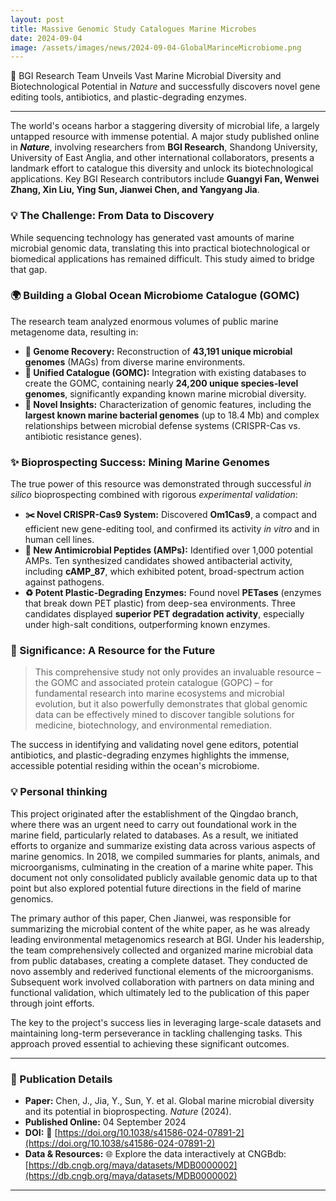 ```yaml
---
layout: post
title: Massive Genomic Study Catalogues Marine Microbes
date: 2024-09-04
image: /assets/images/news/2024-09-04-GlobalMarinceMicrobiome.png
---
```


🌊 BGI Research Team Unveils Vast Marine Microbial Diversity and Biotechnological Potential in *Nature* and successfully discovers novel gene editing tools, antibiotics, and plastic-degrading enzymes.

---


The world's oceans harbor a staggering diversity of microbial life, a largely untapped resource with immense potential. A major study published online in ***Nature***, involving researchers from **BGI Research**, Shandong University, University of East Anglia, and other international collaborators, presents a landmark effort to catalogue this diversity and unlock its biotechnological applications. Key BGI Research contributors include **Guangyi Fan, Wenwei Zhang, Xin Liu, Ying Sun, Jianwei Chen, and Yangyang Jia**.

### 💡 The Challenge: From Data to Discovery

While sequencing technology has generated vast amounts of marine microbial genomic data, translating this into practical biotechnological or biomedical applications has remained difficult. This study aimed to bridge that gap.

### 🌍 Building a Global Ocean Microbiome Catalogue (GOMC)

The research team analyzed enormous volumes of public marine metagenome data, resulting in:

* **🧬 Genome Recovery:** Reconstruction of **43,191 unique microbial genomes** (MAGs) from diverse marine environments.
* **📖 Unified Catalogue (GOMC):** Integration with existing databases to create the GOMC, containing nearly **24,200 unique species-level genomes**, significantly expanding known marine microbial diversity.
* **🦠 Novel Insights:** Characterization of genomic features, including the **largest known marine bacterial genomes** (up to 18.4 Mb) and complex relationships between microbial defense systems (CRISPR-Cas vs. antibiotic resistance genes).

### ✨ Bioprospecting Success: Mining Marine Genomes

The true power of this resource was demonstrated through successful *in silico* bioprospecting combined with rigorous *experimental validation*:

* **✂️ Novel CRISPR-Cas9 System:** Discovered **Om1Cas9**, a compact and efficient new gene-editing tool, and confirmed its activity *in vitro* and in human cell lines.
* **💊 New Antimicrobial Peptides (AMPs):** Identified over 1,000 potential AMPs. Ten synthesized candidates showed antibacterial activity, including **cAMP_87**, which exhibited potent, broad-spectrum action against pathogens.
* **♻️ Potent Plastic-Degrading Enzymes:** Found novel **PETases** (enzymes that break down PET plastic) from deep-sea environments. Three candidates displayed **superior PET degradation activity**, especially under high-salt conditions, outperforming known enzymes.

### 🚀 Significance: A Resource for the Future

> This comprehensive study not only provides an invaluable resource – the GOMC and associated protein catalogue (GOPC) – for fundamental research into marine ecosystems and microbial evolution, but it also powerfully demonstrates that global genomic data can be effectively mined to discover tangible solutions for medicine, biotechnology, and environmental remediation.

The success in identifying and validating novel gene editors, potential antibiotics, and plastic-degrading enzymes highlights the immense, accessible potential residing within the ocean's microbiome.

### 💡 Personal thinking
This project originated after the establishment of the Qingdao branch, where there was an urgent need to carry out foundational work in the marine field, particularly related to databases. As a result, we initiated efforts to organize and summarize existing data across various aspects of marine genomics. In 2018, we compiled summaries for plants, animals, and microorganisms, culminating in the creation of a marine white paper. This document not only consolidated publicly available genomic data up to that point but also explored potential future directions in the field of marine genomics.

The primary author of this paper, Chen Jianwei, was responsible for summarizing the microbial content of the white paper, as he was already leading environmental metagenomics research at BGI. Under his leadership, the team comprehensively collected and organized marine microbial data from public databases, creating a complete dataset. They conducted de novo assembly and rederived functional elements of the microorganisms. Subsequent work involved collaboration with partners on data mining and functional validation, which ultimately led to the publication of this paper through joint efforts.

The key to the project's success lies in leveraging large-scale datasets and maintaining long-term perseverance in tackling challenging tasks. This approach proved essential to achieving these significant outcomes.

---

### 📄 Publication Details

* **Paper:** Chen, J., Jia, Y., Sun, Y. et al. Global marine microbial diversity and its potential in bioprospecting. *Nature* (2024).
* **Published Online:** 04 September 2024
* **DOI:** 🔗 [https://doi.org/10.1038/s41586-024-07891-2](https://doi.org/10.1038/s41586-024-07891-2)
* **Data & Resources:** 🌐 Explore the data interactively at CNGBdb: [https://db.cngb.org/maya/datasets/MDB0000002](https://db.cngb.org/maya/datasets/MDB0000002)

---